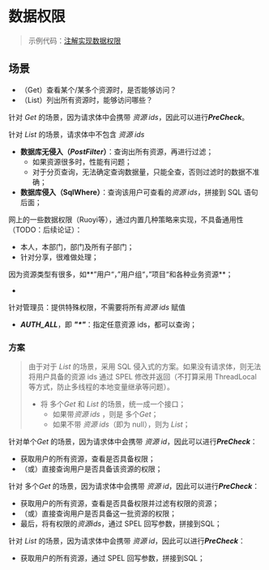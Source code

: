 # 数据权限

> 示例代码：[注解实现数据权限](https://gitee.com/oscsc/web-tech/tree/master/authz/spring-data-permission)

## 场景

- （Get）查看某个/某多个资源时，是否能够访问？
- （List）列出所有资源时，能够访问哪些？



针对 *Get* 的场景，因为请求体中会携带 *资源 ids*，因此可以进行***PreCheck***。

针对 *List* 的场景，请求体中不包含 *资源 ids*

- **数据库无侵入（*PostFilter*）**：查询出所有资源，再进行过滤；
  - 如果资源很多时，性能有问题；
  - 对于分页查询，无法确定查询数据量，只能全查，否则过滤时的数据不准确；
- **数据库侵入（SqlWhere）**：查询该用户可查看的*资源 ids*，拼接到 SQL 语句后面；



网上的一些数据权限（Ruoyi等），通过内置几种策略来实现，不具备通用性（TODO：后续论证）：

- 本人，本部门，部门及所有子部门；
- 针对分享，很难做处理；



因为资源类型有很多，如**”用户“，”用户组“，”项目“和各种业务资源**；

- 



针对管理员：提供特殊权限，不需要将所有*资源 ids* 赋值

-  ***AUTH_ALL***，即 ***"\*"***：指定任意资源 ids，都可以查询；



### 方案

> 由于对于 *List* 的场景，采用 SQL 侵入式的方案。如果没有请求体，则无法将用户具备的资源 ids 通过 SPEL 修改并返回（不打算采用 ThreadLocal 等方式，防止多线程的本地变量继承等问题）。
>
> - 将 多个*Get* 和 *List* 的场景，统一成一个接口；
>   - 如果带*资源 ids* ，则是  多个*Get*；
>   - 如果不带 *资源 ids*（即为 null），则为 *List*；

针对单个*Get* 的场景，因为请求体中会携带 *资源 id*，因此可以进行***PreCheck***：

- 获取用户的所有资源，查看是否具备权限；
- （或）直接查询用户是否具备该资源的权限；

针对 多个*Get* 的场景，因为请求体中会携带 *资源 id*，因此可以进行***PreCheck***：

- 获取用户的所有资源，查看是否具备权限并过滤有权限的资源；
- （或）直接查询用户是否具备这一批资源的权限；
- 最后，将有权限的*资源ids*，通过 SPEL 回写参数，拼接到SQL；

针对 *List* 的场景，因为请求体中会携带 *资源 id*，因此可以进行***PreCheck***：

- 获取用户的所有资源，通过 SPEL 回写参数，拼接到SQL；

